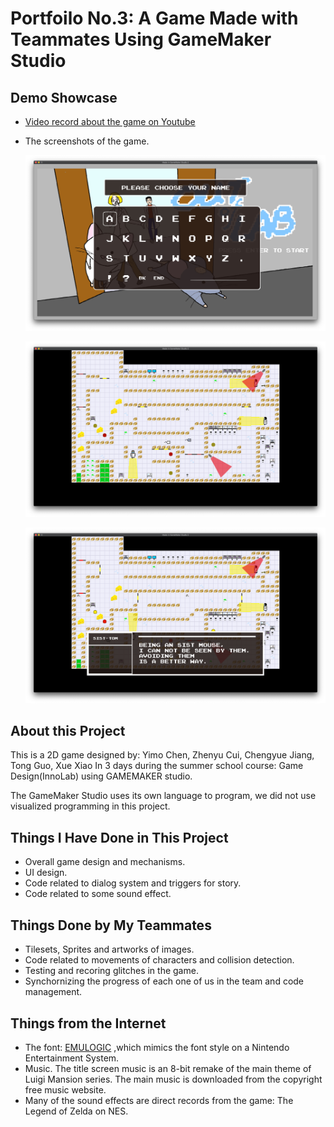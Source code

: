 # Portfoilo No.3: A Game Made with Teammates Using GameMaker Studio


## Demo Showcase

- [Video record about the game on Youtube](https://youtu.be/GJWobm59nBI) 

- The screenshots of the game.

	![avatar](./img/img001.jpg)
	
	![avatar](./img/img002.jpg)
		
	![avatar](./img/img003.jpg)
	
## About this Project

This is a 2D game designed by: Yimo Chen, Zhenyu Cui, Chengyue Jiang, Tong Guo, Xue Xiao In 3 days during the summer school course: Game Design(InnoLab) using GAMEMAKER studio.

The GameMaker Studio uses its own language to program, we did not use visualized programming in this project.

## Things I Have Done in This Project

- Overall game design and mechanisms.
- UI design.
- Code related to dialog system and triggers for story.
- Code related to some sound effect.

## Things Done by My Teammates

- Tilesets, Sprites and artworks of images.
- Code related to movements of characters and collision detection.
- Testing and recoring glitches in the game.
- Synchornizing the progress of each one of us in the team and code management.

## Things from the Internet

- The font: [EMULOGIC](https://www.fontspace.com/freaky-fonts/emulogic) ,which mimics the font style on a Nintendo Entertainment System.
- Music. The title screen music is an 8-bit remake of the main theme of Luigi Mansion series. The main music is downloaded from the copyright free music website.
- Many of the sound effects are direct records from the game: The Legend of Zelda on NES.